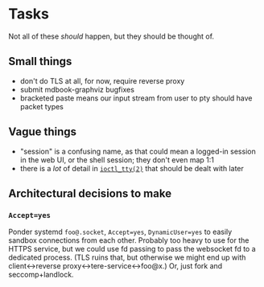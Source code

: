 # Tasks

Not all of these *should* happen, but they should be thought of.

## Small things

- don't do TLS at all, for now, require reverse proxy
- submit mdbook-graphviz bugfixes
- bracketed paste means our input stream from user to pty should have packet types

## Vague things

- "session" is a confusing name, as that could mean a logged-in session in the web UI, or the shell session; they don't even map 1:1
- there is a *lot* of detail in [`ioctl_tty(2)`](https://man7.org/linux/man-pages/man4/tty_ioctl.4.html) that should be dealt with later

## Architectural decisions to make

### `Accept=yes`

Ponder systemd `foo@.socket`, `Accept=yes`, `DynamicUser=yes` to easily sandbox connections from each other.
Probably too heavy to use for the HTTPS service, but we could use fd passing to pass the websocket fd to a dedicated process.
(TLS ruins that, but otherwise we might end up with client<->reverse proxy<->tere-service<->foo@x.)
Or, just fork and seccomp+landlock.
